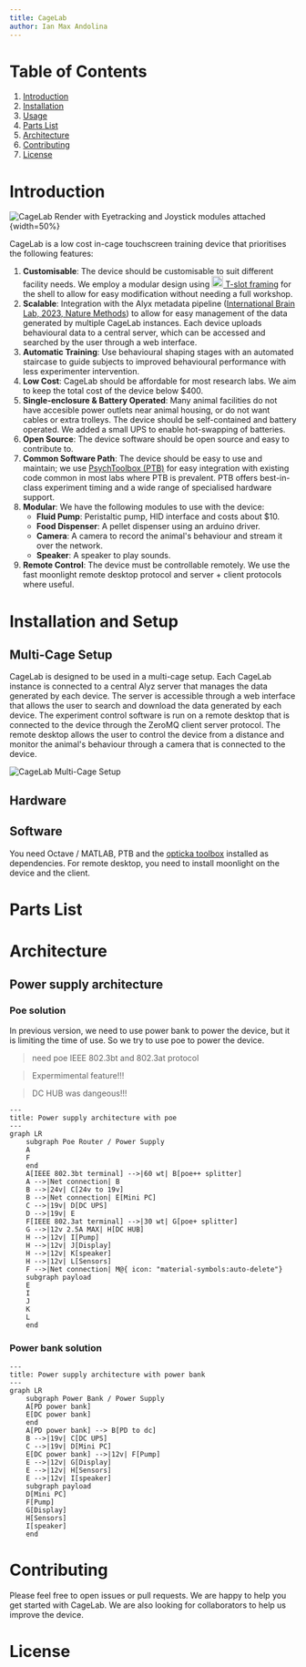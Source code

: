 ```yaml
---
title: CageLab
author: Ian Max Andolina
---
```


# Table of Contents

1. [Introduction](#introduction)
1. [Installation](#installation)
1. [Usage](#usage)
1. [Parts List](#parts-list)
1. [Architecture](#architecture)
1. [Contributing](#contributing)
1. [License](#license)

# Introduction

![CageLab Render with Eyetracking and Joystick modules attached](images/CageLab.png){width=50%}

CageLab is a low cost in-cage touchscreen training device that prioritises the following features:

1. **Customisable**: The device should be customisable to suit different facility needs. We employ a modular design using  [<img src="images/tslot.png" height="20px"> T-slot framing](https://en.wikipedia.org/wiki/T-slot_structural_framing) for the shell to allow for easy modification without needing a full workshop.
1. **Scalable**: Integration with the Alyx metadata pipeline ([International Brain Lab, 2023, Nature Methods](https://doi.org/10.1038/s41592-022-01742-6)) to allow for easy management of the data generated by multiple CageLab instances. Each device uploads behavioural data to a central server, which can be accessed and searched by the user through a web interface.
1. **Automatic Training**: Use behavioural shaping stages with an automated staircase to guide subjects to improved behavioural performance with less experimenter intervention.
1. **Low Cost**: CageLab should be affordable for most research labs. We aim to keep the total cost of the device below $400.
1. **Single-enclosure & Battery Operated**: Many animal facilities do not have accesible power outlets near animal housing, or do not want cables or extra trolleys. The device should be self-contained and  battery operated. We added a small UPS to enable hot-swapping of batteries.
1. **Open Source**: The device software should be open source and easy to contribute to.
1. **Common Software Path**: The device should be easy to use and maintain; we use [PsychToolbox (PTB)](https://psychtoolbox.org) for easy integration with existing code common in most labs where PTB is prevalent. PTB offers best-in-class experiment timing and a wide range of specialised hardware support.
1. **Modular**: We have the following modules to use with the device:
    - **Fluid Pump**: Peristaltic pump, HID interface and costs about $10.
    - **Food Dispenser**: A pellet dispenser using an arduino driver.
    - **Camera**: A camera to record the animal's behaviour and stream it over the network.
    - **Speaker**: A speaker to play sounds.
1. **Remote Control**: The device must be controllable remotely. We use the fast moonlight remote desktop protocol and server + client protocols where useful.


# Installation and Setup

## Multi-Cage Setup

CageLab is designed to be used in a multi-cage setup. Each CageLab instance is connected to a central Alyz server that manages the data generated by each device. The server is accessible through a web interface that allows the user to search and download the data generated by each device. The experiment control software is run on a remote desktop that is connected to the device through the ZeroMQ client server protocol. The remote desktop allows the user to control the device from a distance and monitor the animal's behaviour through a camera that is connected to the device.

![CageLab Multi-Cage Setup](images/CageLab-Network.png)

## Hardware

## Software

You need Octave / MATLAB, PTB and the [opticka toolbox](https://github.com/iandol/opticka)  installed as dependencies. For remote desktop, you need to install moonlight on the device and the client. 

# Parts List

# Architecture

## Power supply architecture

### Poe solution

In previous version, we need to use power bank to power the device, but it is limiting the time of use. So we try to use poe to power the device.

> need poe IEEE 802.3bt and 802.3at protocol

> Expermimental feature!!!

> DC HUB was dangeous!!!

```mermaid
---
title: Power supply architecture with poe
---
graph LR
    subgraph Poe Router / Power Supply
    A
    F
    end
    A[IEEE 802.3bt terminal] -->|60 wt| B[poe++ splitter]
    A -->|Net connection| B
    B -->|24v| C[24v to 19v]
    B -->|Net connection| E[Mini PC]
    C -->|19v| D[DC UPS]
    D -->|19v| E
    F[IEEE 802.3at terminal] -->|30 wt| G[poe+ splitter]
    G -->|12v 2.5A MAX| H[DC HUB]
    H -->|12v| I[Pump]
    H -->|12v| J[Display]
    H -->|12v| K[speaker]
    H -->|12v| L[Sensors]
    F -->|Net connection| M@{ icon: "material-symbols:auto-delete"}
    subgraph payload
    E
    I
    J
    K
    L
    end
```

### Power bank solution

```mermaid
---
title: Power supply architecture with power bank
---
graph LR
    subgraph Power Bank / Power Supply
    A[PD power bank]
    E[DC power bank]
    end
    A[PD power bank] --> B[PD to dc]
    B -->|19v| C[DC UPS]
    C -->|19v| D[Mini PC]
    E[DC power bank] -->|12v| F[Pump]
    E -->|12v| G[Display]
    E -->|12v| H[Sensors]
    E -->|12v| I[speaker]
    subgraph payload
    D[Mini PC]
    F[Pump]
    G[Display]
    H[Sensors]
    I[speaker]
    end
```


# Contributing

Please feel free to open issues or pull requests. We are happy to help you get started with CageLab. We are also looking for collaborators to help us improve the device.

# License


